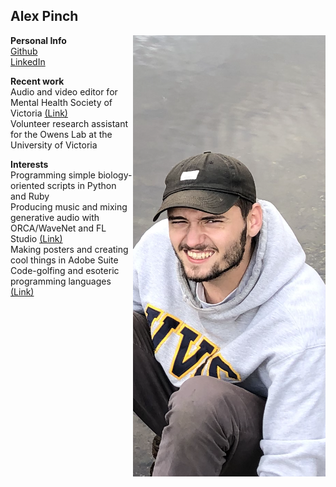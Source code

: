 ## Alex Pinch

<img align="right" src="https://raw.githubusercontent.com/alexpinch/alexpinch.github.io/gh-pages/images/me.png">

**Personal Info**  
[Github](https://github.com/alexpinch)  
[LinkedIn](https://www.linkedin.com/in/alexpinch/)  

**Recent work**  
Audio and video editor for Mental Health Society of Victoria [(Link)](https://www.youtube.com/channel/UCLASe6vSxNnNJvys95J2eiQ)  
Volunteer research assistant for the Owens Lab at the University of Victoria  
			
**Interests**  
Programming simple biology-oriented scripts in Python and Ruby  
Producing music and mixing generative audio with ORCA/WaveNet and FL Studio [(Link)](https://soundcloud.com/alexpinch/sample-sounds/s-UXw9TEVJt2r?utm_source=clipboard&utm_medium=text&utm_campaign=social_sharing)  
Making posters and creating cool things in Adobe Suite  
Code-golfing and esoteric programming languages [(Link)](https://code.golf/golfers/alexpinch)  
